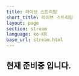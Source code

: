 ```yaml
---
title: 라이브 스트리밍
short_title: 라이브 스트리밍
layout: page
section: stream
language: ko-KR
base_url: stream.html
---
```



## 현재 준비중 입니다.

<!-- <iframe width="720" height="484" src="https://www.youtube.com/embed/" title="YouTube video player" frameborder="0" allow="accelerometer; autoplay; clipboard-write; encrypted-media; gyroscope; picture-in-picture" allowfullscreen></iframe> -->
